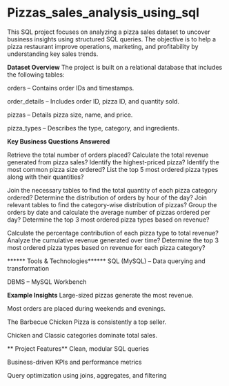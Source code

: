 # Pizzas_sales_analysis_using_sql
This SQL project focuses on analyzing a pizza sales dataset to uncover business insights using structured SQL queries. The objective is to help a pizza restaurant improve operations, marketing, and profitability by understanding key sales trends.

 **Dataset Overview**
The project is built on a relational database that includes the following tables:

orders – Contains order IDs and timestamps.

order_details – Includes order ID, pizza ID, and quantity sold.

pizzas – Details pizza size, name, and price.

pizza_types – Describes the type, category, and ingredients.

**Key Business Questions Answered**

Retrieve the total number of orders placed?
Calculate the total revenue generated from pizza sales?
Identify the highest-priced pizza?
Identify the most common pizza size ordered?
List the top 5 most ordered pizza types along with their quantities?

Join the necessary tables to find the total quantity of each pizza category ordered?
Determine the distribution of orders by hour of the day?
Join relevant tables to find the category-wise distribution of pizzas?
Group the orders by date and calculate the average number of pizzas ordered per day?
Determine the top 3 most ordered pizza types based on revenue?


Calculate the percentage contribution of each pizza type to total revenue?
Analyze the cumulative revenue generated over time?
Determine the top 3 most ordered pizza types based on revenue for each pizza category?

****** Tools & Technologies******
SQL (MySQL) – Data querying and transformation

DBMS – MySQL Workbench 

**Example Insights**
Large-sized pizzas generate the most revenue.

Most orders are placed during weekends and evenings.

The Barbecue Chicken Pizza is consistently a top seller.

Chicken and Classic categories dominate total sales.

** Project Features**
Clean, modular SQL queries

Business-driven KPIs and performance metrics

Query optimization using joins, aggregates, and filtering


